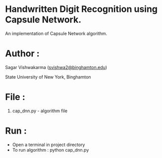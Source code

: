 # Handwritten Digit Recognition using Capsule Network.

An implementation of Capsule Network algorithm.

Author :
============
Sagar Vishwakarma (svishwa2@binghamton.edu)

State University of New York, Binghamton


File :
============

1)	cap_dnn.py                   - algorithm file


Run :
============

- Open a terminal in project directory
- To run algorithm                                      : python cap_dnn.py
